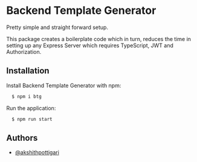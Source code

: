 # Backend Template Generator


Pretty simple and straight forward setup.

This package creates a boilerplate code which in turn, reduces the time in setting up any Express Server which requires TypeScript, JWT and Authorization.
## Installation

Install Backend Template Generator with npm:

```bash
  $ npm i btg
```

Run the application:
```bash
  $ npm run start
```
    
## Authors

- [@akshithpottigari](https://www.github.com/akshithpottigari)

